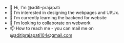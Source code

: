 - 👋 Hi, I’m @aditi-prajapati
- 👀 I’m interested in designing the webpages and UI\Ux.
- 🌱 I’m currently learning the backend for website 
- 💞️ I’m looking to collaborate on webwork
- 📫 How to reach me - you can mail me on @aditiprajapati104@gmail.com 

<!---
aditi-prajapati/aditi-prajapati is a ✨ special ✨ repository because its `README.md` (this file) appears on your GitHub profile.
You can click the Preview link to take a look at your changes.
--->
